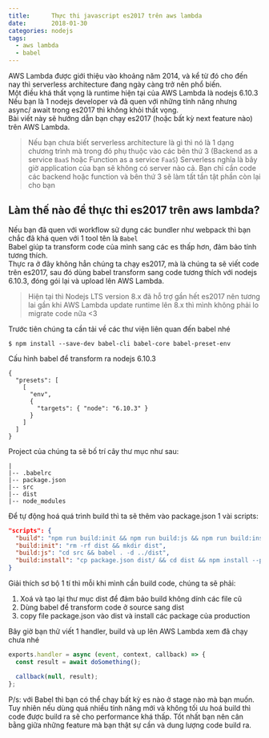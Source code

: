 ```yaml
---
title:      Thực thi javascript es2017 trên aws lambda 
date:       2018-01-30
categories: nodejs
tags:
  - aws lambda
  - babel
---
```


AWS Lambda được giới thiệu vào khoảng năm 2014, và kể từ đó cho đến nay thì serverless architecture đang ngày càng trở nên phổ biến.  
Một điều khá thất vọng là runtime hiện tại của AWS Lambda là nodejs 6.10.3
Nếu bạn là 1 nodejs developer và đã quen với những tính năng nhưng async/ await trong es2017 thì không khỏi thất vọng.  
Bài viết này sẽ hướng dẫn bạn chạy es2017 (hoặc bất kỳ next feature nào) trên AWS Lambda.  
<!-- more -->

> Nếu bạn chưa biết serverless architecture là gì thì nó là 1 dạng chương trình mà trong đó phụ thuộc vào các bên thứ 3 (Backend as a service `BaaS` hoặc Function as a service `FaaS`) 
> Serverless nghĩa là bây giờ application của bạn sẽ không có server nào cả. Bạn chỉ cần code các backend hoặc function và bên thứ 3 sẽ làm tất tần tật phần còn lại cho bạn  

## Làm thế nào để thực thi es2017 trên aws lambda?  
Nếu bạn đã quen với workflow sử dụng các bundler như webpack thì bạn chắc đã khá quen với 1 tool tên là `Babel`  
Babel giúp ta transform code của mình sang các es thấp hơn, đảm bảo tính tương thích.  
Thực ra ở đây không hẳn chúng ta chạy es2017, mà là chúng ta sẽ viết code trên es2017, sau đó dùng babel transform sang code tương thích với nodejs 6.10.3, đóng gói lại và upload lên AWS Lambda.  
> Hiện tại thì Nodejs LTS version 8.x đã hỗ trợ gần hết es2017 nên tương lai gần khi AWS Lambda update runtime lên 8.x thì mình không phải lo migrate code nữa <3 

Trước tiên chúng ta cần tải về các thư viện liên quan đến babel nhé  
```
$ npm install --save-dev babel-cli babel-core babel-preset-env 
```

Cấu hình babel để transform ra nodejs 6.10.3 
```.babelrc
{
  "presets": [
    [
      "env",
      {
        "targets": { "node": "6.10.3" }
      }
    ]
  ]
}
```

Project của chúng ta sẽ bố trí cây thư mục như sau:  
```
|
|-- .babelrc 
|-- package.json
|-- src 
|-- dist 
|-- node_modules
```

Để tự động hoá quá trình build thì ta sẽ thêm vào package.json 1 vài scripts:  
```json 
"scripts": {
  "build": "npm run build:init && npm run build:js && npm run build:install",
  "build:init": "rm -rf dist && mkdir dist",
  "build:js": "cd src && babel . -d ../dist",
  "build:install": "cp package.json dist/ && cd dist && npm install --production"
}
```
Giải thích sơ bộ 1 tí thì mỗi khi mình cần build code, chúng ta sẽ phải:  
1. Xoá và tạo lại thư mục dist để đảm bảo build không dính các file cũ  
2. Dùng babel để transform code ở source sang dist 
3. copy file package.json vào dist và install các package của production  

Bây giờ bạn thử viết 1 handler, build và up lên AWS Lambda xem đã chạy chưa nhé 
```js src/index.js 
exports.handler = async (event, context, callback) => {
  const result = await doSomething();

  callback(null, result);
};
```

P/s: với Babel thì bạn có thể chạy bất kỳ es nào ở stage nào mà bạn muốn. Tuy nhiên nếu dùng quá nhiều tính năng mới và không tối ưu hoá build thì code được build ra sẽ cho performance khá thấp. Tốt nhất bạn nên cân bằng giữa những feature mà bạn thật sự cần và dung lượng code build ra. 
